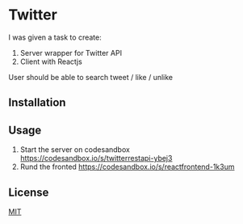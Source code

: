 # Twitter

I was given a task to create:

1. Server wrapper for Twitter API
2. Client with Reactjs

User should be able to search tweet / like / unlike

## Installation

## Usage

1. Start the server on codesandbox https://codesandbox.io/s/twitterrestapi-ybej3
2. Rund the fronted https://codesandbox.io/s/reactfrontend-1k3um

## License

[MIT](https://choosealicense.com/licenses/mit/)
